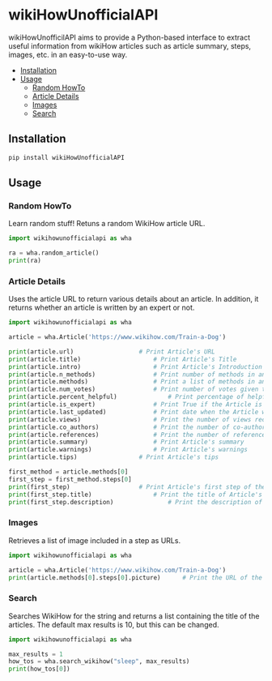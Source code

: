 # wikiHowUnofficialAPI

wikiHowUnofficilAPI aims to provide a Python-based interface to extract useful information from wikiHow articles such as article summary, steps, images, etc. in an easy-to-use way.

- [Installation](#install)
- [Usage](#usage)
  - [Random HowTo](#random-howto)
  - [Article Details](#article-details)
  - [Images](#images)
  - [Search](#search)

## Installation

```bash
pip install wikiHowUnofficialAPI
```

## Usage

### Random HowTo

Learn random stuff! Retuns a random WikiHow article URL.

```python
import wikihowunofficialapi as wha

ra = wha.random_article()
print(ra)
```

### Article Details

Uses the article URL to return various details about an article. In addition, it returns whether an article is written by an expert or not.

```python
import wikihowunofficialapi as wha

article = wha.Article('https://www.wikihow.com/Train-a-Dog')

print(article.url)					# Print Article's URL
print(article.title)					# Print Article's Title
print(article.intro)					# Print Article's Introduction
print(article.n_methods)				# Print number of methods in an Article
print(article.methods)					# Print a list of methods in an Article
print(article.num_votes)				# Print number of votes given to an Article
print(article.percent_helpful)				# Print percentage of helpful votes given to an Article
print(article.is_expert)				# Print True if the Article is written by an expert
print(article.last_updated)				# Print date when the Article was last updated
print(article.views)					# Print the number of views recieved by Article
print(article.co_authors)				# Print the number of co-authors of an Article
print(article.references)				# Print the number of references in an Article
print(article.summary)					# Print Article's summary
print(article.warnings)					# Print Article's warnings
print(article.tips)					# Print Article's tips

first_method = article.methods[0]
first_step = first_method.steps[0]
print(first_step)					# Print Article's first step of the first method
print(first_step.title)					# Print the title of Article's first step of the first method
print(first_step.description)				# Print the description of Article's first step of the first method
```

### Images

Retrieves a list of image included in a step as URLs.

```python
import wikihowunofficialapi as wha

article = wha.Article('https://www.wikihow.com/Train-a-Dog')
print(article.methods[0].steps[0].picture)		# Print the URL of the image of Article's first step of the first method

```

### Search

Searches WikiHow for the string and returns a list containing the title of the articles. The default max results is 10, but this can be changed.

```python
import wikihowunofficialapi as wha

max_results = 1
how_tos = wha.search_wikihow("sleep", max_results)
print(how_tos[0])
```

